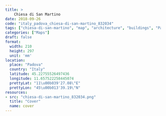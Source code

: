 ```yaml
---
title: > 
    Chiesa di San Martino
date: 2018-09-26
code: "italy_padova_chiesa-di-san-martino_832034"
tags: ["chiesa-di-san-martino", "map", "architecture", "buildings", "Padova", "Italy"]
categories: ["Maps"]
draft: false
format:
  width: 210
  height: 297
  unit: 'mm'
location:
  place: "Padova"
  country: "Italy"
  latitude: 45.22755526497436
  longitude: 11.657522258445074
  prettyLat: "11\u00b039'27.08\"E"
  prettyLon: "45\u00b013'39.19\"N"
resources:
- src: "chiesa-di-san-martino_832034.png"
  title: "Cover"
  name: cover
---
```

